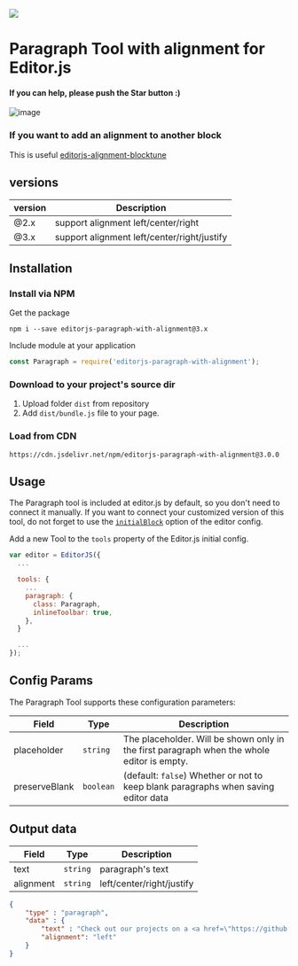 ![](https://badgen.net/badge/Editor.js/v2.0/blue)

# Paragraph Tool with alignment for Editor.js

#### If you can help, please push the Star button :)

![image](https://user-images.githubusercontent.com/2194021/113742029-29803780-973d-11eb-8a66-c599d5d08c16.png)

### If you want to add an alignment to another block
This is useful
[editorjs-alignment-blocktune](https://github.com/kaaaaaaaaaaai/editorjs-alignment-blocktune)

## versions
| version  | Description     |
| ------ | -------- |
| @2.x   | support alignment left/center/right |
| @3.x | support alignment left/center/right/justify |

## Installation

### Install via NPM

Get the package

```shell
npm i --save editorjs-paragraph-with-alignment@3.x
```

Include module at your application

```javascript
const Paragraph = require('editorjs-paragraph-with-alignment');
```

### Download to your project's source dir

1. Upload folder `dist` from repository
2. Add `dist/bundle.js` file to your page.

### Load from CDN

`https://cdn.jsdelivr.net/npm/editorjs-paragraph-with-alignment@3.0.0`

## Usage

The Paragraph tool is included at editor.js by default, so you don't need to connect it manually.
If you want to connect your customized version of this tool, do not forget to use the [`initialBlock`](https://editorjs.io/configuration#change-the-default-block)
option of the editor config.

Add a new Tool to the `tools` property of the Editor.js initial config.

```javascript
var editor = EditorJS({
  ...

  tools: {
    ...
    paragraph: {
      class: Paragraph,
      inlineToolbar: true,
    },
  }

  ...
});
```

## Config Params

The Paragraph Tool supports these configuration parameters:

| Field | Type     | Description        |
| ----- | -------- | ------------------ |
| placeholder | `string` | The placeholder. Will be shown only in the first paragraph when the whole editor is empty.  |
| preserveBlank | `boolean` | (default: `false`) Whether or not to keep blank paragraphs when saving editor data |

## Output data

| Field  | Type     | Description      |
| ------ | -------- | ---------------- |
| text   | `string` | paragraph's text |
| alignment   | `string` | left/center/right/justify |


```json
{
    "type" : "paragraph",
    "data" : {
        "text" : "Check out our projects on a <a href=\"https://github.com/codex-team\">GitHub page</a>.",
        "alignment": "left"
    }
}
```

